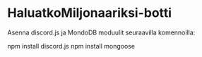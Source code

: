 # HaluatkoMiljonaariksi-botti

Asenna discord.js ja MondoDB moduulit seuraavilla komennoilla:

npm install discord.js
npm install mongoose
